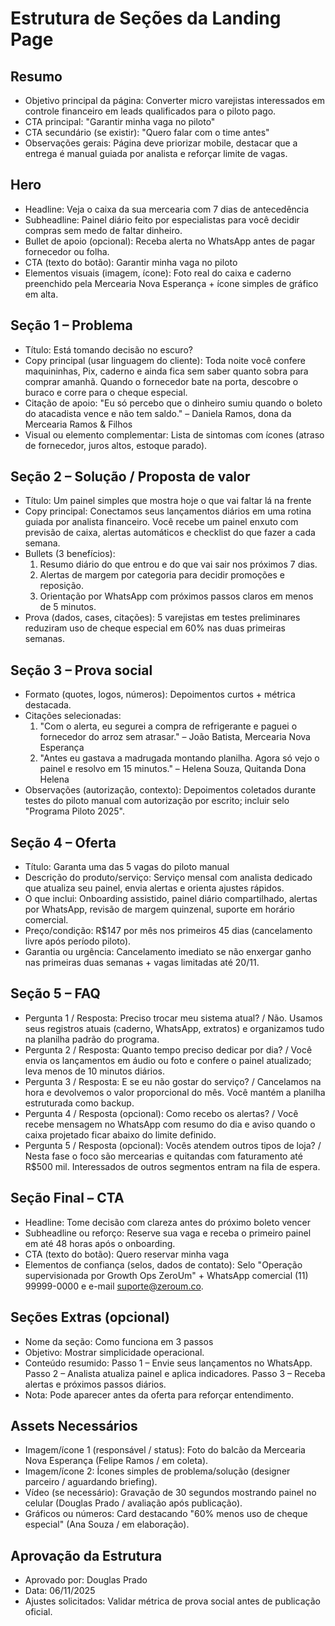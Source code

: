 # Estrutura de Seções da Landing Page

## Resumo

- Objetivo principal da página: Converter micro varejistas interessados em controle financeiro em leads qualificados para o piloto pago.
- CTA principal: "Garantir minha vaga no piloto"
- CTA secundário (se existir): "Quero falar com o time antes"
- Observações gerais: Página deve priorizar mobile, destacar que a entrega é manual guiada por analista e reforçar limite de vagas.

## Hero

- Headline: Veja o caixa da sua mercearia com 7 dias de antecedência
- Subheadline: Painel diário feito por especialistas para você decidir compras sem medo de faltar dinheiro.
- Bullet de apoio (opcional): Receba alerta no WhatsApp antes de pagar fornecedor ou folha.
- CTA (texto do botão): Garantir minha vaga no piloto
- Elementos visuais (imagem, ícone): Foto real do caixa e caderno preenchido pela Mercearia Nova Esperança + ícone simples de gráfico em alta.

## Seção 1 – Problema

- Título: Está tomando decisão no escuro?
- Copy principal (usar linguagem do cliente): Toda noite você confere maquininhas, Pix, caderno e ainda fica sem saber quanto sobra para comprar amanhã. Quando o fornecedor bate na porta, descobre o buraco e corre para o cheque especial.
- Citação de apoio: "Eu só percebo que o dinheiro sumiu quando o boleto do atacadista vence e não tem saldo." – Daniela Ramos, dona da Mercearia Ramos & Filhos
- Visual ou elemento complementar: Lista de sintomas com ícones (atraso de fornecedor, juros altos, estoque parado).

## Seção 2 – Solução / Proposta de valor

- Título: Um painel simples que mostra hoje o que vai faltar lá na frente
- Copy principal: Conectamos seus lançamentos diários em uma rotina guiada por analista financeiro. Você recebe um painel enxuto com previsão de caixa, alertas automáticos e checklist do que fazer a cada semana.
- Bullets (3 benefícios):
  1. Resumo diário do que entrou e do que vai sair nos próximos 7 dias.
  2. Alertas de margem por categoria para decidir promoções e reposição.
  3. Orientação por WhatsApp com próximos passos claros em menos de 5 minutos.
- Prova (dados, cases, citações): 5 varejistas em testes preliminares reduziram uso de cheque especial em 60% nas duas primeiras semanas.

## Seção 3 – Prova social

- Formato (quotes, logos, números): Depoimentos curtos + métrica destacada.
- Citações selecionadas:
  1. "Com o alerta, eu segurei a compra de refrigerante e paguei o fornecedor do arroz sem atrasar." – João Batista, Mercearia Nova Esperança
  2. "Antes eu gastava a madrugada montando planilha. Agora só vejo o painel e resolvo em 15 minutos." – Helena Souza, Quitanda Dona Helena
- Observações (autorização, contexto): Depoimentos coletados durante testes do piloto manual com autorização por escrito; incluir selo "Programa Piloto 2025".

## Seção 4 – Oferta

- Título: Garanta uma das 5 vagas do piloto manual
- Descrição do produto/serviço: Serviço mensal com analista dedicado que atualiza seu painel, envia alertas e orienta ajustes rápidos.
- O que inclui: Onboarding assistido, painel diário compartilhado, alertas por WhatsApp, revisão de margem quinzenal, suporte em horário comercial.
- Preço/condição: R$147 por mês nos primeiros 45 dias (cancelamento livre após período piloto).
- Garantia ou urgência: Cancelamento imediato se não enxergar ganho nas primeiras duas semanas + vagas limitadas até 20/11.

## Seção 5 – FAQ

- Pergunta 1 / Resposta: Preciso trocar meu sistema atual? / Não. Usamos seus registros atuais (caderno, WhatsApp, extratos) e organizamos tudo na planilha padrão do programa.
- Pergunta 2 / Resposta: Quanto tempo preciso dedicar por dia? / Você envia os lançamentos em áudio ou foto e confere o painel atualizado; leva menos de 10 minutos diários.
- Pergunta 3 / Resposta: E se eu não gostar do serviço? / Cancelamos na hora e devolvemos o valor proporcional do mês. Você mantém a planilha estruturada como backup.
- Pergunta 4 / Resposta (opcional): Como recebo os alertas? / Você recebe mensagem no WhatsApp com resumo do dia e aviso quando o caixa projetado ficar abaixo do limite definido.
- Pergunta 5 / Resposta (opcional): Vocês atendem outros tipos de loja? / Nesta fase o foco são mercearias e quitandas com faturamento até R$500 mil. Interessados de outros segmentos entram na fila de espera.

## Seção Final – CTA

- Headline: Tome decisão com clareza antes do próximo boleto vencer
- Subheadline ou reforço: Reserve sua vaga e receba o primeiro painel em até 48 horas após o onboarding.
- CTA (texto do botão): Quero reservar minha vaga
- Elementos de confiança (selos, dados de contato): Selo "Operação supervisionada por Growth Ops ZeroUm" + WhatsApp comercial (11) 99999-0000 e e-mail suporte@zeroum.co.

## Seções Extras (opcional)

- Nome da seção: Como funciona em 3 passos
- Objetivo: Mostrar simplicidade operacional.
- Conteúdo resumido: Passo 1 – Envie seus lançamentos no WhatsApp. Passo 2 – Analista atualiza painel e aplica indicadores. Passo 3 – Receba alertas e próximos passos diários.
- Nota: Pode aparecer antes da oferta para reforçar entendimento.

## Assets Necessários

- Imagem/ícone 1 (responsável / status): Foto do balcão da Mercearia Nova Esperança (Felipe Ramos / em coleta).
- Imagem/ícone 2: Ícones simples de problema/solução (designer parceiro / aguardando briefing).
- Vídeo (se necessário): Gravação de 30 segundos mostrando painel no celular (Douglas Prado / avaliação após publicação).
- Gráficos ou números: Card destacando "60% menos uso de cheque especial" (Ana Souza / em elaboração).

## Aprovação da Estrutura

- Aprovado por: Douglas Prado
- Data: 06/11/2025
- Ajustes solicitados: Validar métrica de prova social antes de publicação oficial.
